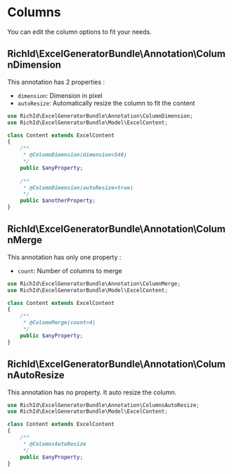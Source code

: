 # Columns

You can edit the column options to fit your needs. 


## RichId\ExcelGeneratorBundle\Annotation\ColumnDimension

This annotation has 2 properties : 
- `dimension`: Dimension in pixel
- `autoResize`: Automatically resize the column to fit the content

```php
use RichId\ExcelGeneratorBundle\Annotation\ColumnDimension;
use RichId\ExcelGeneratorBundle\Model\ExcelContent;

class Content extends ExcelContent
{
    /**
     * @ColumnDimension(dimension=540)
     */
    public $anyProperty;
    
    /**
     * @ColumnDimension(autoResize=true)
     */
    public $anotherProperty;
}
```


## RichId\ExcelGeneratorBundle\Annotation\ColumnMerge

This annotation has only one property :
- `count`: Number of columns to merge

```php
use RichId\ExcelGeneratorBundle\Annotation\ColumnMerge;
use RichId\ExcelGeneratorBundle\Model\ExcelContent;

class Content extends ExcelContent
{
    /**
     * @ColumnMerge(count=4)
     */
    public $anyProperty;
}
```


## RichId\ExcelGeneratorBundle\Annotation\ColumnAutoResize

This annotation has no property. It auto resize the column.

```php
use RichId\ExcelGeneratorBundle\Annotation\ColumnsAutoResize;
use RichId\ExcelGeneratorBundle\Model\ExcelContent;

class Content extends ExcelContent
{
    /**
     * @ColumnsAutoResize
     */
    public $anyProperty;
}
```
